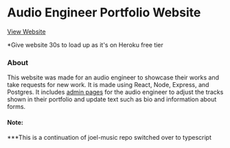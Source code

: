 # Audio Engineer Portfolio Website

[View Website](https://audio-engineer.herokuapp.com/)

*Give website 30s to load up as it's on Heroku free tier

### About

This website was made for an audio engineer to showcase their works and take requests for new work.
It is made using React, Node, Express, and Postgres. It includes 
<a href="https://audio-engineer.herokuapp.com/admin" target="_blank" rel="noopener noreferrer">admin pages</a>
for the audio engineer to adjust the tracks shown in their portfolio and update text such as bio and information about forms.


#### Note:

***This is a continuation of joel-music repo switched over to typescript
